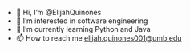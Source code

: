 - 👋 Hi, I’m @ElijahQuinones
- 👀 I’m interested in software engineering
- 🌱 I’m currently learning Python and Java
- 📫 How to reach me elijah.quinones001@umb.edu

<!---
ElijahQuinones/ElijahQuinones is a ✨ special ✨ repository because its `README.md` (this file) appears on your GitHub profile.
You can click the Preview link to take a look at your changes.
--->
